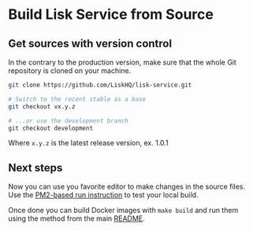 # Build Lisk Service from Source

## Get sources with version control

In the contrary to the production version, make sure that the whole Git repository is cloned on your machine.

```bash
git clone https://github.com/LiskHQ/lisk-service.git

# Switch to the recent stable as a base
git checkout vx.y.z

# ...or use the development branch
git checkout development
```

Where `x.y.z` is the latest release version, ex. 1.0.1

## Next steps

Now you can use you favorite editor to make changes in the source files. Use the [PM2-based run instruction](run_with_pm2.md) to test your local build.

Once done you can build Docker images with `make build` and run them using the method from the main [README](../README.md).
